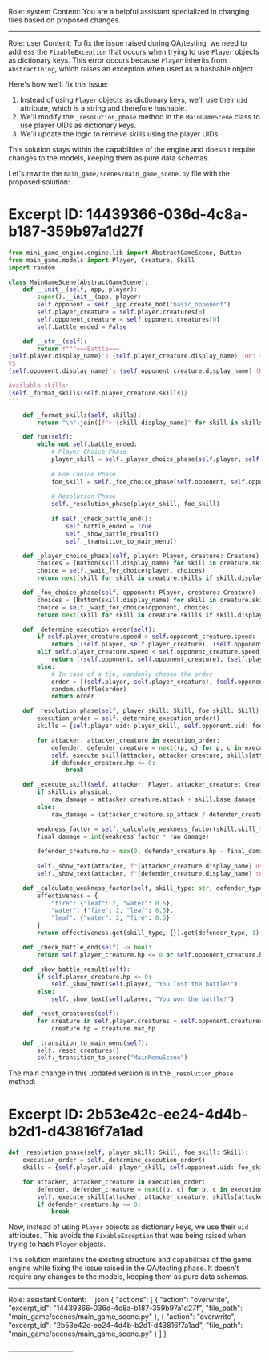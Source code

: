 Role: system
Content: You are a helpful assistant specialized in changing files based on proposed changes.
__________________
Role: user
Content: To fix the issue raised during QA/testing, we need to address the `FixableException` that occurs when trying to use `Player` objects as dictionary keys. This error occurs because `Player` inherits from `AbstractThing`, which raises an exception when used as a hashable object. 

Here's how we'll fix this issue:

1. Instead of using `Player` objects as dictionary keys, we'll use their `uid` attribute, which is a string and therefore hashable.
2. We'll modify the `_resolution_phase` method in the `MainGameScene` class to use player UIDs as dictionary keys.
3. We'll update the logic to retrieve skills using the player UIDs.

This solution stays within the capabilities of the engine and doesn't require changes to the models, keeping them as pure data schemas.

Let's rewrite the `main_game/scenes/main_game_scene.py` file with the proposed solution:

# Excerpt ID: 14439366-036d-4c8a-b187-359b97a1d27f
```python main_game/scenes/main_game_scene.py
from mini_game_engine.engine.lib import AbstractGameScene, Button
from main_game.models import Player, Creature, Skill
import random

class MainGameScene(AbstractGameScene):
    def __init__(self, app, player):
        super().__init__(app, player)
        self.opponent = self._app.create_bot("basic_opponent")
        self.player_creature = self.player.creatures[0]
        self.opponent_creature = self.opponent.creatures[0]
        self.battle_ended = False

    def __str__(self):
        return f"""===Battle===
{self.player.display_name}'s {self.player_creature.display_name} (HP: {self.player_creature.hp}/{self.player_creature.max_hp})
VS
{self.opponent.display_name}'s {self.opponent_creature.display_name} (HP: {self.opponent_creature.hp}/{self.opponent_creature.max_hp})

Available skills:
{self._format_skills(self.player_creature.skills)}
"""

    def _format_skills(self, skills):
        return "\n".join([f"> {skill.display_name}" for skill in skills])

    def run(self):
        while not self.battle_ended:
            # Player Choice Phase
            player_skill = self._player_choice_phase(self.player, self.player_creature)
            
            # Foe Choice Phase
            foe_skill = self._foe_choice_phase(self.opponent, self.opponent_creature)
            
            # Resolution Phase
            self._resolution_phase(player_skill, foe_skill)
            
            if self._check_battle_end():
                self.battle_ended = True
                self._show_battle_result()
                self._transition_to_main_menu()

    def _player_choice_phase(self, player: Player, creature: Creature) -> Skill:
        choices = [Button(skill.display_name) for skill in creature.skills]
        choice = self._wait_for_choice(player, choices)
        return next(skill for skill in creature.skills if skill.display_name == choice.display_name)

    def _foe_choice_phase(self, opponent: Player, creature: Creature) -> Skill:
        choices = [Button(skill.display_name) for skill in creature.skills]
        choice = self._wait_for_choice(opponent, choices)
        return next(skill for skill in creature.skills if skill.display_name == choice.display_name)

    def _determine_execution_order(self):
        if self.player_creature.speed > self.opponent_creature.speed:
            return [(self.player, self.player_creature), (self.opponent, self.opponent_creature)]
        elif self.player_creature.speed < self.opponent_creature.speed:
            return [(self.opponent, self.opponent_creature), (self.player, self.player_creature)]
        else:
            # In case of a tie, randomly choose the order
            order = [(self.player, self.player_creature), (self.opponent, self.opponent_creature)]
            random.shuffle(order)
            return order

    def _resolution_phase(self, player_skill: Skill, foe_skill: Skill):
        execution_order = self._determine_execution_order()
        skills = {self.player.uid: player_skill, self.opponent.uid: foe_skill}

        for attacker, attacker_creature in execution_order:
            defender, defender_creature = next((p, c) for p, c in execution_order if p != attacker)
            self._execute_skill(attacker, attacker_creature, skills[attacker.uid], defender_creature)
            if defender_creature.hp <= 0:
                break

    def _execute_skill(self, attacker: Player, attacker_creature: Creature, skill: Skill, defender_creature: Creature):
        if skill.is_physical:
            raw_damage = attacker_creature.attack + skill.base_damage - defender_creature.defense
        else:
            raw_damage = (attacker_creature.sp_attack / defender_creature.sp_defense) * skill.base_damage

        weakness_factor = self._calculate_weakness_factor(skill.skill_type, defender_creature.creature_type)
        final_damage = int(weakness_factor * raw_damage)
        
        defender_creature.hp = max(0, defender_creature.hp - final_damage)
        
        self._show_text(attacker, f"{attacker_creature.display_name} used {skill.display_name}!")
        self._show_text(attacker, f"{defender_creature.display_name} took {final_damage} damage!")

    def _calculate_weakness_factor(self, skill_type: str, defender_type: str) -> float:
        effectiveness = {
            "fire": {"leaf": 2, "water": 0.5},
            "water": {"fire": 2, "leaf": 0.5},
            "leaf": {"water": 2, "fire": 0.5}
        }
        return effectiveness.get(skill_type, {}).get(defender_type, 1)

    def _check_battle_end(self) -> bool:
        return self.player_creature.hp <= 0 or self.opponent_creature.hp <= 0

    def _show_battle_result(self):
        if self.player_creature.hp <= 0:
            self._show_text(self.player, "You lost the battle!")
        else:
            self._show_text(self.player, "You won the battle!")

    def _reset_creatures(self):
        for creature in self.player.creatures + self.opponent.creatures:
            creature.hp = creature.max_hp

    def _transition_to_main_menu(self):
        self._reset_creatures()
        self._transition_to_scene("MainMenuScene")
```

The main change in this updated version is in the `_resolution_phase` method:

# Excerpt ID: 2b53e42c-ee24-4d4b-b2d1-d43816f7a1ad
```python
def _resolution_phase(self, player_skill: Skill, foe_skill: Skill):
    execution_order = self._determine_execution_order()
    skills = {self.player.uid: player_skill, self.opponent.uid: foe_skill}

    for attacker, attacker_creature in execution_order:
        defender, defender_creature = next((p, c) for p, c in execution_order if p != attacker)
        self._execute_skill(attacker, attacker_creature, skills[attacker.uid], defender_creature)
        if defender_creature.hp <= 0:
            break
```

Now, instead of using `Player` objects as dictionary keys, we use their `uid` attributes. This avoids the `FixableException` that was being raised when trying to hash `Player` objects.

This solution maintains the existing structure and capabilities of the game engine while fixing the issue raised in the QA/testing phase. It doesn't require any changes to the models, keeping them as pure data schemas.
__________________
Role: assistant
Content: ```json
{
  "actions": [
    {
      "action": "overwrite",
      "excerpt_id": "14439366-036d-4c8a-b187-359b97a1d27f",
      "file_path": "main_game/scenes/main_game_scene.py"
    },
    {
      "action": "overwrite",
      "excerpt_id": "2b53e42c-ee24-4d4b-b2d1-d43816f7a1ad",
      "file_path": "main_game/scenes/main_game_scene.py"
    }
  ]
}
```
__________________
